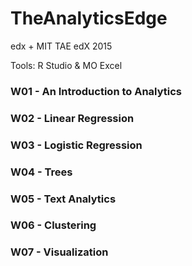 # TheAnalyticsEdge
edx + MIT TAE edX 2015

Tools: R Studio & MO Excel

### W01 - An Introduction to Analytics
### W02 - Linear Regression
### W03 - Logistic Regression
### W04 - Trees
### W05 - Text Analytics
### W06 - Clustering
### W07 - Visualization
